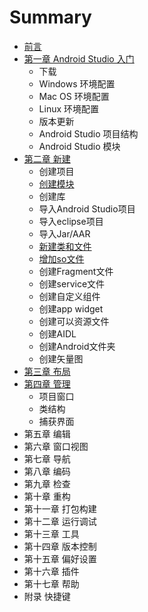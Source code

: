 # Summary

* [前言](README.md)
* [第一章 Android Studio 入门](chapter1.md)
    * 下载
    * Windows 环境配置
    * Mac OS 环境配置
    * Linux 环境配置
    * 版本更新
    * Android Studio 项目结构
    * Android Studio 模块
* [第二章 新建](新建.md)
    * 创建项目
    * [创建模块](床架模块.md)
    * 创建库
    * 导入Android Studio项目
    * 导入eclipse项目
    * 导入Jar\/AAR
    * [新建类和文件](新建类.md)
    * [增加so文件](增加so.md)
    * 创建Fragment文件
    * 创建service文件
    * 创建自定义组件
    * 创建app widget
    * 创建可以资源文件
    * 创建AIDL
    * 创建Android文件夹
    * 创建矢量图
* [第三章 布局](第三章-布局.md)
* [第四章 管理](第四章-管理.md)
    * 项目窗口
    * 类结构
    * 捕获界面
* 第五章 编辑
* 第六章 窗口视图
* 第七章 导航
* 第八章 编码
* 第九章 检查
* 第十章 重构
* 第十一章 打包构建
* 第十二章 运行调试
* 第十三章 工具
* 第十四章 版本控制
* 第十五章 偏好设置
* 第十六章 插件
* 第十七章 帮助
* 附录 快捷键

